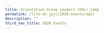 ```yaml
---
title: Orientation Group Leaders (OGL) Camp
permalink: /life-at-jpjc/2020-events/ogl/
description: ""
third_nav_title: 2020 Events
---
```

